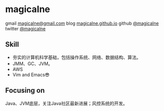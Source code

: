 magicalne
==============

gmail <magicalne@gmail.com>
blog [magicalne.github.io](http://magicalne.github.io/)
github [@magicalne](https://github.com/magicalne/)
twitter [@magicalne](https://twitter.com/magicalne)

Skill
---

* 夯实的计算机科学基础，包括操作系统、网络、数据结构、算法。
* JMM、GC、JVM。
* AWS
* Vim and Emacs😎

Focusing on
---
Java、JVM底层，关注Java社区最新进展；风控系统的开发。
